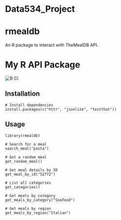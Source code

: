 # Data534_Project
# rmealdb

An R package to interact with TheMealDB API. 

# My R API Package

![R CI](https://github.com/wyuzhou6/Data534_Project/actions/workflows/r.yml/badge.svg)


## Installation
```{r}
# Install dependencies
install.packages(c("httr", "jsonlite", "testthat"))
```
## Usage
```{r}
library(rmealdb)

# Search for a meal
search_meal("pasta")

# Get a random meal
get_random_meal()

# Get meal details by ID
get_meal_by_id("52772")

# List all categories
get_categories()

# Get meals by category
get_meals_by_category("Seafood")

# Get meals by region
get_meals_by_region("Italian")
```
